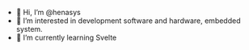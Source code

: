 - 👋 Hi, I’m @henasys
- 👀 I’m interested in development software and hardware, embedded system.
- 🌱 I’m currently learning Svelte

<!---
henasys/henasys is a ✨ special ✨ repository because its `README.md` (this file) appears on your GitHub profile.
You can click the Preview link to take a look at your changes.
--->
